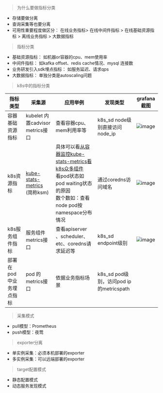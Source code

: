 > 为什么要做指标分类
- 存储要做分离
- 查询采集等也要分离
- 可用性重要程度做区分： 在线业务指标> 在线中间件指标 > 在线基础资源指标 > 离线业务指标 > 大数据指标


> 指标分类

- 基础资源指标： 如机器or容器的cpu、mem使⽤率
- 中间件指标： 如kafka offset、redis cache情况、mysql 连接数
- 业务研发引⼊sdk埋点指标： 如服务延迟、请求qps
- ⼤数据指标： 单独分类是autoscaling问题

> k8s中的指标分类

|指标类型 | 采集源 | 应用举例  |发现类型| grafana截图|
|  ----  | ----  | ---- | ---- |  ---- |
|容器基础资源指标 | kubelet 内置cadvisor metrics接口 | 查看容器cpu、mem利用率等 |k8s_sd node级别直接访问node_ip| ![image](https://image-static.segmentfault.com/101/175/1011751003-5ff7d04aca40d)
|k8s资源指标 | [kube-stats-metrics](https://github.com/kubernetes/kube-state-metrics) (简称ksm) | 具体可以看[从容器监控kube-stats-metrics看k8s众多组件](https://segmentfault.com/a/1190000023177361) <br> 看pod状态如pod waiting状态的原因 <br> 数个数如：查看node pod按namespace分布情况 |通过coredns访问域名| ![image](https://image-static.segmentfault.com/177/267/1772679997-5ff7d097ce3c8)
|k8s服务组件指标| 服务组件 metrics接口 | 查看apiserver 、scheduler、etc、coredns请求延迟等 | k8s_sd endpoint级别 |![image](https://image-static.segmentfault.com/154/525/1545252574-5ff7d0d0053c1)
|部署在pod中业务埋点指标| pod 的metrics接口 |  依据业务指标场景 | k8s_sd pod级别，访问pod ip的metricspath |

> 采集模式
- pull模型：Prometheus
- push模型：夜莺

> exporter分离 
- 单实例采集：必须本机部署的exporter
- 多实例采集：可以远端部署的exporter

> target配置模式
- 静态配置模式
- 动态服务发现模式

